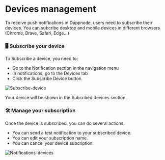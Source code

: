 # Devices management

To receive push notifications in Dappnode, users need to subscribe their devices. 
You can subcribe desktop and mobile devices in different browsers (Chrome, Brave, Safari, Edge...) 

### 🖥️ Subscribe your device

To Subscribe a device, you need to:  
- Go to the Notification section in the navigation menu
- In notifications, go to the Devices tab
- Click the Subscribe Device button. 

![Subscribe-device](/img/subscribe-device.png)

Your device will be shown in the Subcribed devices section. 

### 🛠️ Manage your subscription

Once the device is subscribed, you can do several actions: 

- You can send a test notification to your subscribed device.
- You can edit your subscription name.
- You can cancel your device subcription. 

![Notifications-devices](/img/notifications-devices.png)



